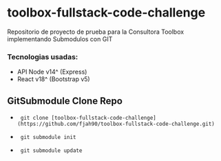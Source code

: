 # toolbox-fullstack-code-challenge
Repositorio de proyecto de prueba para la Consultora Toolbox implementando Submodulos con GIT

### Tecnologias usadas:
* API Node v14^ (Express)
* React v18^ (Bootstrap v5)

## GitSubmodule Clone Repo
-      git clone [toolbox-fullstack-code-challenge](https://github.com/fjah90/toolbox-fullstack-code-challenge.git)
-      git submodule init
-      git submodule update
